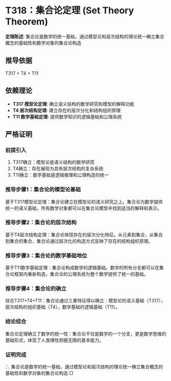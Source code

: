 # T318：集合论定理 (Set Theory Theorem)

**定理陈述**: 集合论是数学的统一基础，通过模型论和层次结构的理论统一确立集合概念的基础性和数学对象的集合论构造

## 推导依据
T317 + T4 + T11

## 依赖理论
- **T317 模型论定理**: 确立语义结构的数学研究和模型的解释功能
- **T4 层次结构定理**: 建立存在的层次分化和结构组织原理
- **T11 数学基础定理**: 提供数学知识的逻辑基础和公理系统

## 严格证明

### 前提引入
1. T317确立：模型论是语义结构的数学研究
2. T4确立：存在展现为具有层次结构的复杂系统
3. T11确立：数学基础是逻辑推理和公理构造的统一

### 推导步骤1：集合论的模型论基础
基于T317模型论定理：集合论建立在模型论的语义研究之上。集合论为数学提供统一的语义基础，所有数学对象都可以在集合论模型中找到适当的解释和表示。

### 推导步骤2：集合论的层次结构
基于T4层次结构定理：集合论体现存在的层次分化特征。从元素到集合，从集合到集合的集合，集合论通过层次化的构造方式反映了存在的结构组织原理。

### 推导步骤3：集合论的数学基础地位
基于T11数学基础定理：集合论构成数学的逻辑基础。数学的所有分支都可以在集合论框架内重新构造，集合论的公理系统为整个数学提供了统一的基础。

### 推导步骤4：集合论的确立
综合T317+T4+T11：集合论通过三重特征得以确立：模型论的语义基础（T317），层次结构的组织基础（T4），数学基础的逻辑基础（T11）。

### 结论综合
集合论定理确立了数学的统一性：集合论不仅是数学的一个分支，更是数学思维的基础形式，体现了人类理性把握无限的基本能力。

### 证明完成
∴ 集合论是数学的统一基础，通过模型论和层次结构的理论统一确立集合概念的基础性和数学对象的集合论构造 □